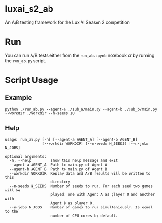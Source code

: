 # luxai_s2_ab

An A/B testing framework for the Lux AI Season 2 competition.

# Run

You can run A/B tests either from the `run_ab.ipynb` notebook or by running the `run_ab.py` script.

# Script Usage

## Example

```
python ./run_ab.py --agent-a ./sub_a/main.py --agent-b ./sub_b/main.py --workdir ./workdir --n-seeds 10
```

## Help

```
usage: run_ab.py [-h] [--agent-a AGENT_A] [--agent-b AGENT_B]
                 [--workdir WORKDIR] [--n-seeds N_SEEDS] [--n-jobs N_JOBS]

optional arguments:
  -h, --help         show this help message and exit
  --agent-a AGENT_A  Path to main.py of Agent A
  --agent-b AGENT_B  Path to main.py of Agent B
  --workdir WORKDIR  Replay data and A/B results will be written to this
                     directory
  --n-seeds N_SEEDS  Number of seeds to run. For each seed two games will be
                     played: one with Agent A as player 0 and another with
                     Agent B as player 0.
  --n-jobs N_JOBS    Number of games to run simultaniously. Is equal to the
                     number of CPU cores by default.
```
